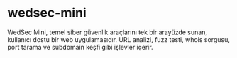 # wedsec-mini
WedSec Mini, temel siber güvenlik araçlarını tek bir arayüzde sunan, kullanıcı dostu bir web uygulamasıdır. URL analizi, fuzz testi, whois sorgusu, port tarama ve subdomain keşfi gibi işlevler içerir.
